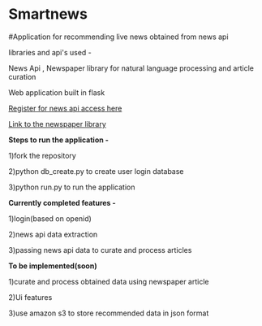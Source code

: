 # Smartnews

#Application for recommending live news obtained from news api 

libraries and api's used -

News Api , Newspaper library for natural language processing and article curation 

Web application built in flask 

[Register for news api access here](https://newsapi.org/register "News Api")

[Link to the newspaper library](https://github.com/codelucas/newspaper "Newspaper library")

**Steps to run the application -**

1)fork the repository 

2)python db_create.py to create user  login database 

3)python run.py to run the application

**Currently completed features -**

1)login(based on openid)

2)news api data extraction

3)passing news api data to curate and process articles

**To be implemented(soon)**

1)curate and process obtained data using newspaper article

2)Ui features 

3)use amazon s3 to store recommended data in  json format 
